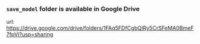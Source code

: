 ### `save_model` folder is available in Google Drive<br>
url: https://drive.google.com/drive/folders/1FAq5FDfCgbQIRy5CrSFeMA0BmeF7fpVi?usp=sharing
